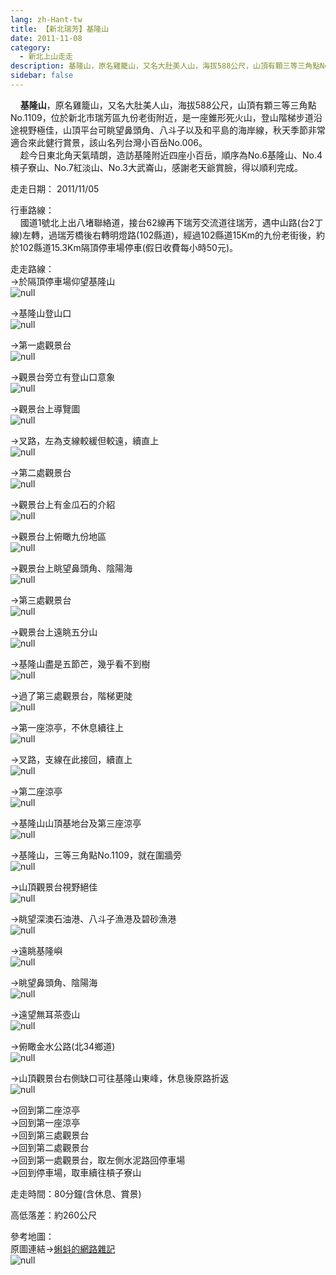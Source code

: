 ```yaml
---
lang: zh-Hant-tw
title: 【新北瑞芳】基隆山
date: 2011-11-08
category: 
  - 新北上山走走
description: 基隆山，原名雞籠山，又名大肚美人山，海拔588公尺，山頂有顆三等三角點No.1109，位於新北市瑞芳區九份老街附近，是一座錐形死火山，登山階梯步道沿途視野極佳，山頂平台可眺望鼻頭角、八斗子以及和平島的海岸線，秋天季節非常適合來此健行賞景，該山名列台灣小百岳No.006。 趁今日東北角天氣晴朗，造訪基隆附近四座小百岳，順序為No.6基隆山、No.4槓子寮山、No.7紅淡山、No.3大武崙山，感謝老天爺賞臉，得以順利完成。
sidebar: false
---
```


    **基隆山**，原名雞籠山，又名大肚美人山，海拔588公尺，山頂有顆三等三角點No.1109，位於新北市瑞芳區九份老街附近，是一座錐形死火山，登山階梯步道沿途視野極佳，山頂平台可眺望鼻頭角、八斗子以及和平島的海岸線，秋天季節非常適合來此健行賞景，該山名列台灣小百岳No.006。  
    趁今日東北角天氣晴朗，造訪基隆附近四座小百岳，順序為No.6基隆山、No.4槓子寮山、No.7紅淡山、No.3大武崙山，感謝老天爺賞臉，得以順利完成。

走走日期： 2011/11/05

行車路線：  
    國道1號北上出八堵聯絡道，接台62線再下瑞芳交流道往瑞芳，遇中山路(台2丁線)左轉，過瑞芳橋後右轉明燈路(102縣道)，經過102縣道15Km的九份老街後，約於102縣道15.3Km隔頂停車場停車(假日收費每小時50元)。

走走路線：  
→於隔頂停車場仰望基隆山  
![null](image/201992936_l.jpg)

→基隆山登山口  
![null](image/201992946_l.jpg)

→第一處觀景台  
![null](image/201992957_l.jpg)

→觀景台旁立有登山口意象  
![null](image/201992925_l.jpg)

→觀景台上導覽圖  
![null](image/201992963_l.jpg)

→叉路，左為支線較緩但較遠，續直上  
![null](image/201992976_l.jpg)

→第二處觀景台  
![null](image/201992984_l.jpg)

→觀景台上有金瓜石的介紹  
![null](image/201993006_l.jpg)

→觀景台上俯瞰九份地區  
![null](image/201992995_l.jpg)

→觀景台上眺望鼻頭角、陰陽海  
![null](image/201993011_l.jpg)

→第三處觀景台  
![null](image/201993019_l.jpg)

→觀景台上遠眺五分山  
![null](image/201993024_l.jpg)

→基隆山盡是五節芒，幾乎看不到樹  
![null](image/201993037_l.jpg)

→過了第三處觀景台，階梯更陡  
![null](image/201993047_l.jpg)

→第一座涼亭，不休息續往上  
![null](image/201993058_l.jpg)

→叉路，支線在此接回，續直上  
![null](image/201993066_l.jpg)

→第二座涼亭  
![null](image/201993075_l.jpg)

→基隆山山頂基地台及第三座涼亭  
![null](image/201993081_l.jpg)

→基隆山，三等三角點No.1109，就在圍牆旁  
![null](image/201993087_l.jpg)

→山頂觀景台視野絕佳  
![null](image/201993107_l.jpg)

→眺望深澳石油港、八斗子漁港及碧砂漁港  
![null](image/201993091_l.jpg)

→遠眺基隆嶼  
![null](image/201993096_l.jpg)

→眺望鼻頭角、陰陽海  
![null](image/201993114_l.jpg)

→遠望無耳茶壺山  
![null](image/201992911_l.jpg)

→俯瞰金水公路(北34鄉道)  
![null](image/201993122_l.jpg)

→山頂觀景台右側缺口可往基隆山東峰，休息後原路折返  
![null](image/201993135_l.jpg)

→回到第二座涼亭  
→回到第一座涼亭  
→回到第三處觀景台  
→回到第二處觀景台  
→回到第一處觀景台，取左側水泥路回停車場  
→回到停車場，取車續往槓子寮山

走走時間：80分鐘(含休息、賞景)

高低落差：約260公尺

參考地圖：  
原圖連結→[蝌蚪的網路雜記](http://www.tadpole.net.tw/2011/04/006.html)  
![null](image/201993901_l.jpg)